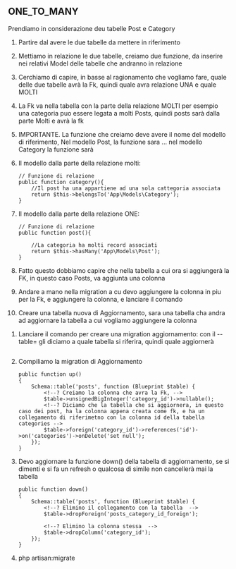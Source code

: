 ## ONE_TO_MANY
Prendiamo in considerazione deu tabelle Post e Category
1. Partire dal avere le due tabelle da mettere in riferimento

2. Mettiamo in relazione le due tabelle, creiamo due funzione, da inserire nei relativi Model delle tabelle che andranno in relazione
3. Cerchiamo di capire, in basse al ragionamento che vogliamo fare, quale delle due tabelle avrà la Fk, quindi quale avra relazione UNA e quale MOLTI
4. La Fk va nella tabella con la parte della relazione MOLTI
per esempio una categoria puo essere legata a molti Posts, quindi posts sarà dalla parte Molti e avrà la fk
5. IMPORTANTE. La funzione che creiamo deve avere il nome del modello di riferimento,
Nel modello Post, la funzione sara <!-- pubblic function category(){}--> ... nel modello Category la funzione sarà <!--  pubblic function post(){} -->

6. Il modello dalla parte della relazione molti:
    ```
    // Funzione di relazione
    public function category(){
        //Il post ha una appartiene ad una sola cattegoria associata
        return $this->belongsTo('App\Models\Category');
    }

7. Il modello dalla parte della relazione ONE:
    ```
    // Funzione di relazione
    public function post(){
        
        //La categoria ha molti record associati
        return $this->hasMany('App\Models\Post');
    }

8. Fatto questo dobbiamo capire che nella tabella a cui ora si aggiungerà la FK, in questo caso Posts, va aggiunta una colonna <!--2Metodi-->
1. Andare a mano nella migration a cu devo aggiungere la colonna in piu per la Fk, e aggiungere la colonna, e lanciare il comando <!-- php artisan migrate:refresh -->
2. Creare una tabella nuova di Aggiornamento, sara una tabella cha andra ad aggiornare la tabella a cui vogliamo aggiungere la colonna

<!--! Creare una tabella di AGGIORNAMENTO per aggiungere la fk alla tabella originale -->
1. Lanciare il comando per creare una migration aggiornamento: con il --table= gli diciamo a quale tabella si riferira, quindi quale aggiornerà
    ``` php artisan make:migration update_addFKPosts_table --table=posts 

2. Compiliamo la migration di Aggiornamento
    ```
    public function up()
    {
        Schema::table('posts', function (Blueprint $table) {
            <!--? Creiamo la colonna che avra la Fk, -->
            $table->unsignedBigInteger('category_id')->nullable();
            <!--? Diciamo che la tabella che si aggiornera, in questo caso dei post, ha la colonna appena creata come fk, e ha un collegamento di riferimetno con la colonna id della tabella categories -->
            $table->foreign('category_id')->references('id')->on('categories')->onDelete('set null');
        });
    }
3. Devo aggiornare la funzione down() della tabella di aggiornamento, se si dimenti e si fa un refresh o qualcosa di simile non cancellerà mai la tabella
    ```
    public function down()
    {
        Schema::table('posts', function (Blueprint $table) {
            <!--? Elimino il collegamento con la tabella  -->
            $table->dropForeign('posts_category_id_foreign');

            <!--? Elimino la colonna stessa  -->
            $table->dropColumn('category_id');
        });
    }
9. php artisan:migrate



































